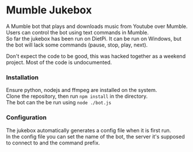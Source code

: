 # Mumble Jukebox
A Mumble bot that plays and downloads music from Youtube over Mumble.
Users can control the bot using text commands in Mumble.  
So far the jukebox has been run on DietPi. It can be run on Windows, but the bot will lack some commands (pause, stop, play, next).

Don't expect the code to be good, this was hacked together as a weekend project. Most of the code is undocumented.

### Installation
Ensure python, nodejs and ffmpeg are installed on the system.   
Clone the repository, then run `npm install` in the directory.  
The bot can the be run using `node ./bot.js`  

### Configuration
The jukebox automatically generates a config file when it is first run.  
In the config file you can set the name of the bot, the server it's supposed to connect to and the command prefix.
